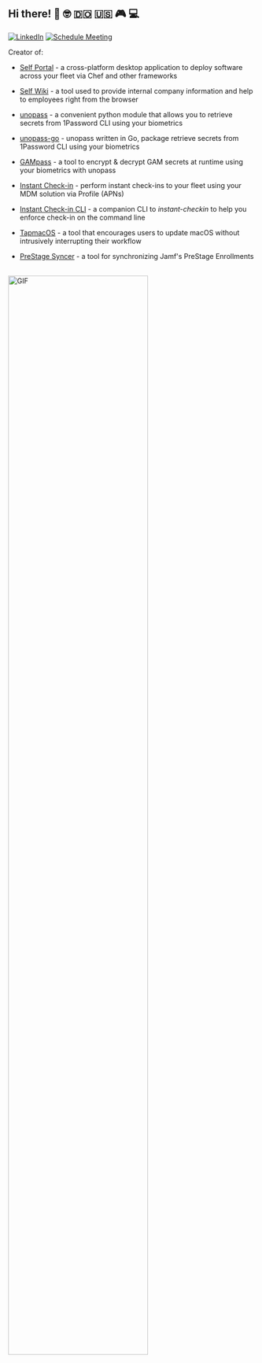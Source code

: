 
## Hi there! 👋 :nerd_face: :dominican_republic: :us: :video_game: :computer:

[![LinkedIn](https://img.shields.io/badge/-Linkedin-0077B5?style=for-the-badge&logo=linkedin&logoColor=white)](https://www.linkedin.com/in/amadotejada) [![Schedule Meeting](https://img.shields.io/badge/-schedule_meeting-success?style=for-the-badge&logo=gcal)](https://calendly.com/amadotejada)



Creator of:
- [Self Portal](https://github.com/amadotejada/self-portal) - a cross-platform desktop application to deploy software across your fleet via Chef and other frameworks

- [Self Wiki](https://github.com/amadotejada/self-wiki) - a tool used to provide internal company information and help to employees right from the browser

- [unopass](https://github.com/amadotejada/unopass) - a convenient python module that allows you to retrieve secrets from 1Password CLI using your biometrics

- [unopass-go](https://github.com/amadotejada/unopass) - unopass written in Go, package retrieve secrets from 1Password CLI using your biometrics

- [GAMpass](https://github.com/amadotejada/GAMpass) - a tool to encrypt & decrypt GAM secrets at runtime using your biometrics with unopass

- [Instant Check-in](https://github.com/amadotejada/instant-checkin) - perform instant check-ins to your fleet using your MDM solution via Profile (APNs)

- [Instant Check-in CLI](https://github.com/amadotejada/instant-checkin-cli) - a companion CLI to *instant-checkin* to help you enforce check-in on the command line

- [TapmacOS](https://github.com/amadotejada/TapmacOS) - a tool that encourages users to update macOS without intrusively interrupting their workflow 

- [PreStage Syncer](https://github.com/amadotejada/jamf_prestage_syncer) - a tool for synchronizing Jamf's PreStage Enrollments
<br/>

<img alt="GIF" src="https://media.giphy.com/media/13HgwGsXF0aiGY/giphy.gif" width="75%" height="75%"/>

